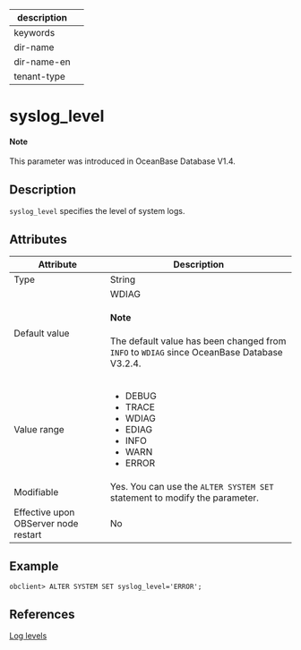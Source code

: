 | description ||
|---|---|
| keywords ||
| dir-name ||
| dir-name-en ||
| tenant-type ||

# syslog_level

<main id="notice" type='explain'>
  <h4>Note</h4>
  <p>This parameter was introduced in OceanBase Database V1.4. </p>
</main>

## Description

`syslog_level` specifies the level of system logs.

## Attributes

| **Attribute** | **Description** |
| ---- | ---- |
| Type | String |
| Default value | WDIAG<main id="notice" type='explain'><h4>Note</h4><p>The default value has been changed from `INFO` to `WDIAG` since OceanBase Database V3.2.4. </p></main> |
| Value range | <ul><li>  DEBUG </li><li> TRACE</li><li>WDIAG</li><li>EDIAG</li><li>INFO </li><li> WARN</li><li> ERROR</li></ul> |
| Modifiable | Yes. You can use the `ALTER SYSTEM SET` statement to modify the parameter.  |
| Effective upon OBServer node restart | No |

## Example

```shell
obclient> ALTER SYSTEM SET syslog_level='ERROR';
```

## References

[Log levels](../../../../600.manage/800.logging/200.log-level.md)
